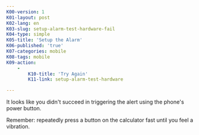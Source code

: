 ```yaml
---
K00-version: 1
K01-layout: post
K02-lang: en
K03-slug: setup-alarm-test-hardware-fail
K04-type: simple
K05-title: 'Setup the Alarm'
K06-published: 'true'
K07-categories: mobile
K08-tags: mobile
K09-action:
    -
        K10-title: 'Try Again'
        K11-link: setup-alarm-test-hardware

---
```


It looks like you didn't succeed in triggering the alert using the phone's power button.

Remember: repeatedly press a button on the calculator fast until you feel a vibration.